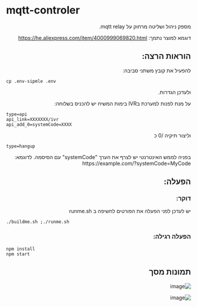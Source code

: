 # mqtt-controler


<div dir='rtl' align='right'>
מספק ניהול ושליטה מרחוק על mqtt relay.

דוגמא למוצר נתמך: https://he.aliexpress.com/item/4000999069820.html

## הוראות הרצה:

להפעיל את קובץ משתני סביבה:
</div>

```
cp .env-sipmle .env
```

<div dir='rtl' align='right'>
ולעדכן הגדרות.

על מנת לפנות למערכת בIVR בימות המשיח יש להכניס בשלוחה:
</div>

```
type=api
api_link=XXXXXXX/ivr
api_add_0=systemCode=XXXX
```
<div dir='rtl' align='right'>
וליצור תיקיה /0 כ
</div>


```
type=hangup
```



<div dir='rtl' align='right'>
בפניה לממש האינטרנטי יש לצרף את הערך "systemCode" עם הסיסמה.
לדוגמא: https://example.com/?systemCode=MyCode

## הפעלה:

 
### דוקר:

יש לעדכן לפני הפעלה את הפורטים לחשיפה ב runme.sh
  
</div>

```
./buildme.sh ;./runme.sh
```
  

<div dir='rtl' align='right'>
  
### הפעלה רגילה:
  
</div>
  
```
npm install
npm start
```

<div dir='rtl' align='right'>
  
## תמונות מסך

  ![image](https://user-images.githubusercontent.com/60587313/138574648-a73f75a6-d4cd-4a88-a243-ebe2067797cf.png)

  
  ![image](https://user-images.githubusercontent.com/60587313/138574659-09cbea72-3355-4a33-ab81-f7b075a0053d.png)

  
</div>
